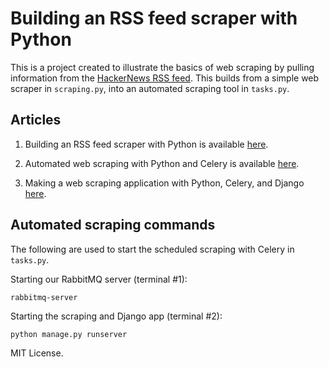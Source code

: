 # Building an RSS feed scraper with Python
This is a project created to illustrate the basics of web scraping by pulling information from the [HackerNews RSS feed](https://news.ycombinator.com/rss). This builds from a simple web scraper in `scraping.py`, into an automated scraping tool in `tasks.py`. 

## Articles

1. Building an RSS feed scraper with Python is available [here](https://codeburst.io/building-an-rss-feed-scraper-with-python-73715ca06e1f).

2. Automated web scraping with Python and Celery is available [here](https://codeburst.io/automated-web-scraping-with-python-and-celery-ac02a4a9ce51).

3. Making a web scraping application with Python, Celery, and Django [here]().

## Automated scraping commands
The following are used to start the scheduled scraping with Celery in `tasks.py`.

Starting our RabbitMQ server (terminal #1):
```
rabbitmq-server
```

Starting the scraping and Django app (terminal #2):
```
python manage.py runserver
```

MIT License.